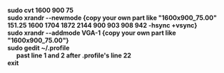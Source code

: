 <b> sudo cvt 1600 900 75 <b> </br>
<b> sudo xrandr --newmode {copy your own part like "1600x900_75.00"  151.25  1600 1704 1872 2144  900 903 908 942 -hsync +vsync} <b> </br>
<b> sudo xrandr --addmode VGA-1 {copy your own part like "1600x900_75.00"} <b> </br>
<b> sudo gedit ~/.profile <b> </br>
  &nbsp; &nbsp; &nbsp; past line 1 and 2 after .profile's line 22 <b> </br>
<b> exit <b> </br>

